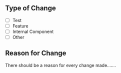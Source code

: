## Type of Change
- [ ] Test
- [ ] Feature
- [ ] Internal Component
- [ ] Other

## Reason for Change
There should be a reason for every change made.......